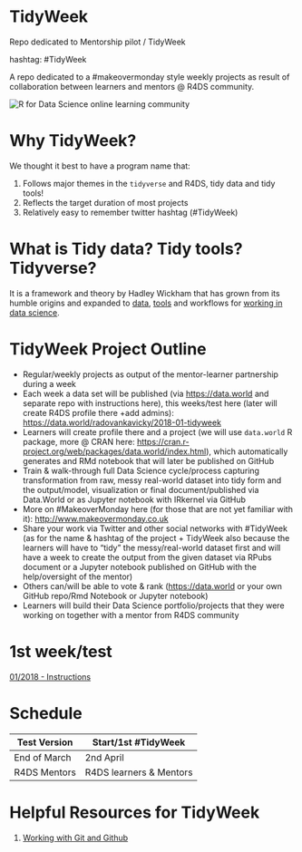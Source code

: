 # TidyWeek
Repo dedicated to Mentorship pilot / TidyWeek <br>

hashtag: #TidyWeek 

A repo dedicated to a #makeovermonday style weekly projects as result of collaboration between learners and mentors @ R4DS community.

![R for Data Science online learning community](https://github.com/rfordatascience/tidyweek/blob/master/rest/31736571%20(1).png) 

# Why TidyWeek?

We thought it best to have a program name that:

1. Follows major themes in the `tidyverse` and R4DS, tidy data and tidy tools!
2. Reflects the target duration of most projects
3. Relatively easy to remember twitter hashtag (#TidyWeek)

# What is Tidy data? Tidy tools?  Tidyverse?

It is a framework and theory by Hadley Wickham that has grown from its humble origins and expanded to [data](http://vita.had.co.nz/papers/tidy-data.pdf), [tools](https://www.tidyverse.org/) and workflows for [working in data science](http://r4ds.had.co.nz/).

# TidyWeek Project Outline
- Regular/weekly projects as output of the mentor-learner partnership during a week 
- Each week a data set will be published (via https://data.world and separate repo with instructions here), this weeks/test here (later will create R4DS profile there +add admins): https://data.world/radovankavicky/2018-01-tidyweek
- Learners will create profile there and a project (we will use `data.world` R package, more @ CRAN here: https://cran.r-project.org/web/packages/data.world/index.html), which automatically generates and RMd notebook that will later be published on GitHub 
- Train & walk-through full Data Science cycle/process capturing transformation from raw, messy real-world dataset into tidy form and the output/model, visualization or final document/published via Data.World or as Jupyter notebook with IRkernel via GitHub
- More on #MakeoverMonday here (for those that are not yet familiar with it): http://www.makeovermonday.co.uk
- Share your work via Twitter and other social networks with #TidyWeek (as for the name & hashtag of the project + TidyWeek also because the learners will have to “tidy” the messy/real-world dataset first and will have a week to create the output from the given dataset via RPubs document or a Jupyter notebook published on GitHub with the help/oversight of the mentor) 
- Others can/will be able to vote & rank (https://data.world or your own GitHub repo/Rmd Notebook or Jupyter notebook)
- Learners will build their Data Science portfolio/projects that they were working on together with a mentor from R4DS community

# 1st week/test
[01/2018 - Instructions](https://github.com/rfordatascience/tidyweek/tree/master/2018_01_tidyweek)

# Schedule

Test Version | Start/1st #TidyWeek
------------ | -------------
End of March | 2nd April
R4DS Mentors | R4DS learners & Mentors

# Helpful Resources for TidyWeek

1. [Working with Git and Github](resources/git.md)
